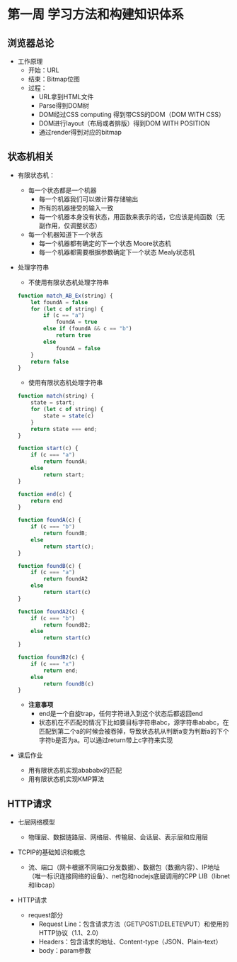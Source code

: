 # 第一周 学习方法和构建知识体系



## 浏览器总论

- 工作原理
  - 开始：URL
  - 结束：Bitmap位图
  - 过程：
    - URL拿到HTML文件
    - Parse得到DOM树
    - DOM经过CSS computing 得到带CSS的DOM（DOM WITH CSS）
    - DOM进行layout（布局或者排版）得到DOM WITH POSITION
    - 通过render得到对应的bitmap

## 状态机相关

- 有限状态机：
  - 每一个状态都是一个机器
    - 每一个机器我们可以做计算存储输出
    - 所有的机器接受的输入一致
    - 每一个机器本身没有状态，用函数来表示的话，它应该是纯函数（无副作用，仅调整状态）
  - 每一个机器知道下一个状态
    - 每一个机器都有确定的下一个状态 Moore状态机
    - 每一个机器都需要根据参数确定下一个状态 Mealy状态机

- 处理字符串

  - 不使用有限状态机处理字符串

  ```javascript
  function match_AB_Ex(string) {
      let foundA = false
      for (let c of string) {
          if (c == "a")
              foundA = true
          else if (foundA && c == "b")
              return true
          else
              foundA = false
      }
      return false
  }
  ```

  - 使用有限状态机处理字符串

  ```javascript
  function match(string) {
      state = start;
      for (let c of string) {
          state = state(c)
      }
      return state === end;
  }
  
  function start(c) {
      if (c === "a")
          return foundA;
      else
          return start;
  }
  
  function end(c) {
      return end
  }
  
  function foundA(c) {
      if (c === "b")
          return foundB;
      else
          return start(c);
  }
  
  function foundB(c) {
      if (c === "a")
          return foundA2
      else
          return start(c)
  }
  
  function foundA2(c) {
      if (c === "b")
          return foundB2;
      else
          return start(c)
  }
  
  function foundB2(c) {
      if (c === "x")
          return end;
      else
          return foundB(c)
  }
  
  ```

  - **注意事项**
    - end是一个自旋trap，任何字符进入到这个状态后都返回end
    - 状态机在不匹配的情况下比如要目标字符串abc，源字符串ababc，在匹配到第二个a的时候会被吞掉，导致状态机从判断a变为判断a的下个字符b是否为a。可以通过return带上c字符来实现

- 课后作业
  - 用有限状态机实现abababx的匹配
  - 用有限状态机实现KMP算法

## HTTP请求

- 七层网络模型
  - 物理层、数据链路层、网络层、传输层、会话层、表示层和应用层

- TCPIP的基础知识和概念
  - 流、端口（网卡根据不同端口分发数据）、数据包（数据内容）、IP地址（唯一标识连接网络的设备）、net包和nodejs底层调用的CPP LIB（libnet和libcap）

- HTTP请求
  - request部分
    - Request Line：包含请求方法（GET\POST\DELETE\PUT）和使用的HTTP协议（1.1、2.0）
    - Headers：包含请求的地址、Content-type（JSON、Plain-text）
    - body：param参数
